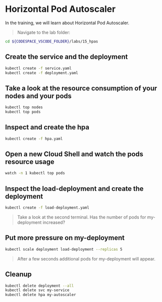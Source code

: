 # Horizontal Pod Autoscaler

In the training, we will learn about Horizontal Pod Autoscaler.

>Navigate to the lab folder:

```bash
cd ${CODESPACE_VSCODE_FOLDER}/labs/15_hpas
```

## Create the service and the deployment

```bash
kubectl create -f service.yaml
kubectl create -f deployment.yaml
```

## Take a look at the resource consumption of your nodes and your pods

```bash
kubectl top nodes
kubectl top pods
```

## Inspect and create the hpa

```bash
kubectl create -f hpa.yaml
```

## Open a new Cloud Shell and watch the pods resource usage

```bash
watch -n 1 kubectl top pods
```

## Inspect the load-deployment and create the deployment

```bash
kubectl create -f load-deployment.yaml
```

>Take a look at the second terminal. Has the number of pods for my-deployment increased?

## Put more pressure on my-deployment

```bash
kubectl scale deployment load-deployment --replicas 5
```

>After a few seconds additional pods for my-deployment will appear.

## Cleanup

```bash
kubectl delete deployment --all
kubectl delete svc my-service
kubectl delete hpa my-autoscaler
```
